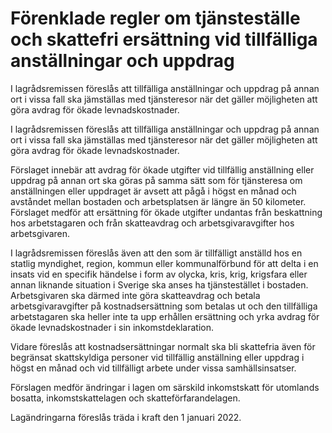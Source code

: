 # Förenklade regler om tjänsteställe och skattefri ersättning vid tillfälliga anställningar och uppdrag

I lagrådsremissen föreslås att tillfälliga anställningar och uppdrag på annan ort i vissa fall ska jämställas med tjänsteresor när det gäller möjligheten att göra avdrag för ökade levnadskostnader.

I lagrådsremissen föreslås att tillfälliga anställningar och uppdrag på annan ort i vissa fall ska jämställas med tjänsteresor när det gäller möjligheten att göra avdrag för ökade levnadskostnader.

Förslaget innebär att avdrag för ökade utgifter vid tillfällig anställning eller uppdrag på annan ort ska göras på samma sätt som för tjänsteresa om anställningen eller uppdraget är avsett att pågå i högst en månad och avståndet mellan bostaden och arbetsplatsen är längre än 50 kilometer. Förslaget medför att ersättning för ökade utgifter undantas från beskattning hos arbetstagaren och från skatteavdrag och arbetsgivaravgifter hos arbetsgivaren.

I lagrådsremissen föreslås även att den som är tillfälligt anställd hos en statlig myndighet, region, kommun eller kommunalförbund för att delta i en insats vid en specifik händelse i form av olycka, kris, krig, krigsfara eller annan liknande situation i Sverige ska anses ha tjänstestället i bostaden. Arbetsgivaren ska därmed inte göra skatteavdrag och betala arbetsgivaravgifter på kostnadsersättning som betalas ut och den tillfälliga arbetstagaren ska heller inte ta upp erhållen ersättning och yrka avdrag för ökade levnadskostnader i sin inkomstdeklaration.

Vidare föreslås att kostnadsersättningar normalt ska bli skattefria även för begränsat skattskyldiga personer vid tillfällig anställning eller uppdrag i högst en månad och vid tillfälligt arbete under vissa samhällsinsatser.

Förslagen medför ändringar i lagen om särskild inkomstskatt för utomlands bosatta, inkomstskattelagen och skatteförfarandelagen.

Lagändringarna föreslås träda i kraft den 1 januari 2022.
